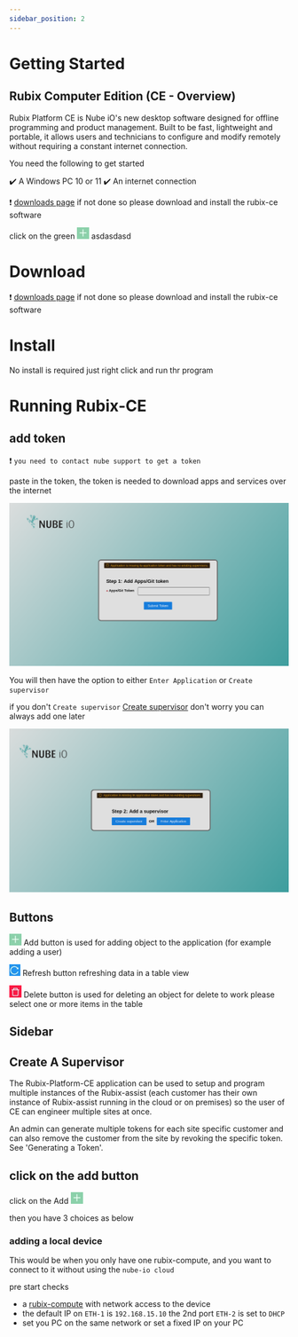 ```yaml
---
sidebar_position: 2
---
```


# Getting Started

## Rubix Computer Edition (CE - Overview)
Rubix Platform CE is Nube iO's new desktop software designed for offline programming and product management.
Built to be fast, lightweight and portable, it allows users and technicians to configure and modify remotely without requiring a constant internet connection.

You need the following to get started

:heavy_check_mark: A Windows PC 10 or 11 :heavy_check_mark: An internet connection

:exclamation: [downloads page](../../overview.md#rubix-ce-download) if not done so please download and install the rubix-ce software

click on the green ![add-button.png](../img/apps/add-button.png) asdasdasd

# Download 
:exclamation: [downloads page](../../overview.md#rubix-ce-download) if not done so please download and install the rubix-ce software


# Install 
No install is required just right click and run thr program

# Running Rubix-CE

## add token

:exclamation: `you need to contact nube support to get a token`

paste in the token, the token is needed to download apps and services over the internet

![gettingStartedToken.png](../img/apps/getting-started-token.png)

You will then have the option to either `Enter Application` or `Create supervisor`

if you don't `Create supervisor` [Create supervisor](#create-a-supervisor) don't worry you can always add one later

![getting-started-add-or-open.png](../img/apps/getting-started-add-or-open.png)

## Buttons


![add-button.png](../img/apps/add-button.png)  Add button is used for adding object to the application (for example adding a user)

![refresh-button.png](../img/apps/refresh-button.png)  Refresh button refreshing data in a table view

![delete-button.png](../img/apps/delete-button.png)  Delete button is used for deleting an object for delete to work please select one or more items in the table


## Sidebar




## Create A Supervisor
The Rubix-Platform-CE application can be used to setup and program multiple instances of the Rubix-assist (each customer has their own instance of Rubix-assist running in the cloud or on premises) so the user of CE can engineer multiple sites at once.

An admin can generate multiple tokens for each site specific customer and can also remove the customer from the site by revoking the specific token. See 'Generating a Token'.

## click on the add button
click on the Add ![add-button.png](../img/apps/add-button.png)

then you have 3 choices as below

### adding a local device

This would be when you only have one rubix-compute, and you want to connect to it without using the `nube-io cloud`


pre start checks
- a [rubix-compute](../../overview.md#rubix-Compute) with network access to the device
- the default IP on `ETH-1` is `192.168.15.10` the 2nd port `ETH-2` is set to `DHCP`
- set you PC on the same network or set a fixed IP on your PC  










